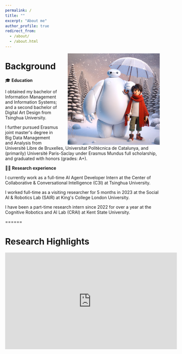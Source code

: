 ```yaml
---
permalink: /
title: ""
excerpt: "About me"
author_profile: true
redirect_from: 
  - /about/
  - /about.html
---
```


<!-- ![image](/images/baymax1.png){: .align-right width:"300px"} -->
<img src="images/baymax1.png" alt="Illustration of combining vision and language modalities" style="float:right; width:300px; margin-left: 30px;"/>

# Background 
🎓 **Education**

I obtained my bachelor of Information Management and Information Systems; and a second bachelor of Digital Art Design from Tsinghua University. 

I further pursued Erasmus joint master's degree in Big Data Management and Analysis from Université Libre de Bruxelles, Universitat Politècnica de Catalunya, and (primarily) Université Paris-Saclay under Erasmus Mundus full scholarship, and graduated with honors (grades: A+).

👨‍💻 **Research experience**

I currently work as a full-time AI Agent Developer Intern at the Center of Collaborative & Conversational Intelligence (C3I) at Tsinghua University. 

I worked full-time as a visiting researcher for 5 months in 2023 at the Social AI & Robotics Lab (SAIR) at King's College London University. 

I have been a part-time research intern since 2022 for over a year at the Cognitive Robotics and AI Lab (CRAI) at Kent State University.

======
# Research Highlights

<iframe width="560" height="315" src="https://youtu.be/eO2Xg390JKw" frameborder="0" allow="accelerometer; autoplay; clipboard-write; encrypted-media; gyroscope; picture-in-picture" allowfullscreen></iframe>
